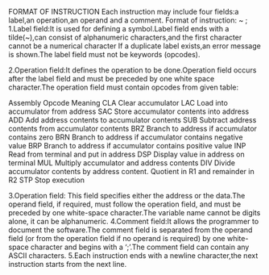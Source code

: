 FORMAT OF INSTRUCTION
Each instruction may include four fields:a label,an operation,an operand and a comment.
Format of instruction:
<label> ~ <opcode> <operand> ; <comment>
1.Label field:It is used for defining a symbol.Label field ends with a tilde(~),can consist of alphanumeric characters,and the first character cannot be a numerical character
If a duplicate label exists,an error message is shown.The label field must not be keywords (opcodes).
  
2.Operation field:It defines the operation to be done.Operation field occurs after the label field and must be preceded by one white space character.The operation field must contain opcodes from given table:
  
Assembly Opcode	Meaning
CLA	Clear accumulator
LAC	Load into accumulator from address
SAC	Store accumulator contents into address
ADD	Add address contents to accumulator contents
SUB	Subtract address contents from accumulator contents
BRZ	Branch to address if accumulator contains zero
BRN	Branch to address if accumulator contains negative value
BRP	Branch to address if accumulator contains positive value
INP	Read from terminal and put in address
DSP	Display value in address on terminal
MUL	Multiply accumulator and address contents
DIV	Divide accumulator contents by address content. Quotient in R1 and remainder in R2
STP	Stop execution

3.Operation field: This field specifies either the address or the data.The operand field, if required, must follow the operation field, and must be preceded by one white-space character.The variable name cannot be digits alone, it can be alphanumeric.
4.Comment field:It allows the programmer to document the software.The comment field is separated from the operand field (or from the operation field if no operand is required) by one white-space character and begins with a ‘;’.The comment field can contain any ASCII characters.
5.Each instruction ends with a newline character,the next instruction starts from the next line.


